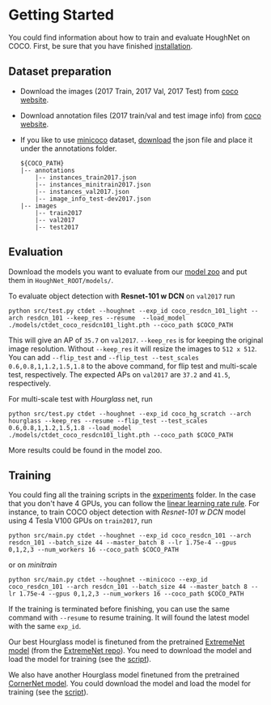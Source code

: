 # Getting Started

You could find information about how to train and evaluate HoughNet on COCO. 
First, be sure that you have finished [installation](INSTALL.md).

## Dataset preparation

- Download the images (2017 Train, 2017 Val, 2017 Test) from [coco website](http://cocodataset.org/#download).
- Download annotation files (2017 train/val and test image info) from [coco website](http://cocodataset.org/#download). 
- If you like to use [minicoco](https://github.com/giddyyupp/coco-minitrain) dataset, 
[download](https://drive.google.com/open?id=1lezhgY4M_Ag13w0dEzQ7x_zQ_w0ohjin) the json file and place it under the annotations folder.

  ~~~
  ${COCO_PATH}
  |-- annotations
      |-- instances_train2017.json
      |-- instances_minitrain2017.json
      |-- instances_val2017.json
      |-- image_info_test-dev2017.json
  |-- images
      |-- train2017
      |-- val2017
      |-- test2017
  ~~~


## Evaluation 

Download the models you want to evaluate from our [model zoo](MODEL_ZOO.md) and put them in `HoughNet_ROOT/models/`. 

To evaluate object detection with **Resnet-101 w DCN** on `val2017`
run

~~~
python src/test.py ctdet --houghnet --exp_id coco_resdcn_101_light --arch resdcn_101 --keep_res --resume  --load_model ./models/ctdet_coco_resdcn101_light.pth --coco_path $COCO_PATH
~~~

This will give an AP of `35.7` on `val2017`. `--keep_res` is for keeping the original image resolution. 
Without `--keep_res` it will resize the images to `512 x 512`. 
You can add `--flip_test` and `--flip_test --test_scales 0.6,0.8,1,1.2,1.5,1.8` to the above command, for flip test and multi-scale test, respectively. 
The expected APs on `val2017` are `37.2` and `41.5`, respectively.

For multi-scale test with *Hourglass* net, run

~~~
python src/test.py ctdet --houghnet --exp_id coco_hg_scratch --arch hourglass --keep_res --resume --flip_test --test_scales 0.6,0.8,1,1.2,1.5,1.8 --load_model ./models/ctdet_coco_resdcn101_light.pth --coco_path $COCO_PATH
~~~

More results could be found in the model zoo.



## Training

You could fing all the training scripts in the [experiments](../experiments) folder.
In the case that you don't have 4 GPUs, you can follow the [linear learning rate rule](https://arxiv.org/abs/1706.02677).
For instance, to train COCO object detection with *Resnet-101 w DCN* model using 4 Tesla V100 GPUs on `train2017`, run

~~~
python src/main.py ctdet --houghnet --exp_id coco_resdcn_101 --arch resdcn_101 --batch_size 44 --master_batch 8 --lr 1.75e-4 --gpus 0,1,2,3 --num_workers 16 --coco_path $COCO_PATH 
~~~
or on *minitrain*

~~~
python src/main.py ctdet --houghnet --minicoco --exp_id coco_resdcn_101 --arch resdcn_101 --batch_size 44 --master_batch 8 --lr 1.75e-4 --gpus 0,1,2,3 --num_workers 16 --coco_path $COCO_PATH 
~~~

If the training is terminated before finishing, you can use the same command with `--resume` to resume training. It will found the latest model with the same `exp_id`.

Our best Hourglass model is finetuned from the pretrained [ExtremeNet model](https://drive.google.com/file/d/1TG3oBkHqj_QHdOHRF0RLsN4CxWxFTovA/view?usp=sharing) (from the [ExtremeNet repo](https://github.com/xingyizhou/ExtremeNet)).
You need to download the model and load the model for training (see the [script](../experiments/ctdet_coco_hg104_extremenet.sh)).

We also have another Hourglass model finetuned from the pretrained [CornerNet model](https://drive.google.com/file/d/14X4BdOKqbM1mINOK3V4tCWq5Jz3O0fEf/view?usp=sharing).
You could download the model and load the model for training (see the [script](../experiments/ctdet_coco_hg104_cornernet.sh)).
